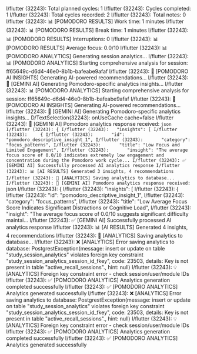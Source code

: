 I/flutter (32243):    Total planned cycles: 1
I/flutter (32243):    Cycles completed: 1
I/flutter (32243):    Total cycles recorded: 2
I/flutter (32243):    Total notes: 0
I/flutter (32243): 📊 [POMODORO RESULTS] Work time: 1 minutes
I/flutter (32243): 📊 [POMODORO RESULTS] Break time: 1 minutes
I/flutter (32243): 📊 [POMODORO RESULTS] Interruptions: 0
I/flutter (32243): 📊 [POMODORO RESULTS] Average focus: 0.0/10
I/flutter (32243): 📊 [POMODORO ANALYTICS] Generating session analytics...
I/flutter (32243): 📊 [POMODORO ANALYTICS] Starting comprehensive analysis for session: ff65649c-d6d4-46e0-8b1b-bafeabe9afaf
I/flutter (32243): 🤖 [POMODORO AI INSIGHTS] Generating AI-powered recommendations...
I/flutter (32243): 🍅 [GEMINI AI] Generating Pomodoro-specific analytics insights...
I/flutter (32243): 📊 [POMODORO ANALYTICS] Starting comprehensive analysis for session: ff65649c-d6d4-46e0-8b1b-bafeabe9afaf
I/flutter (32243): 🤖 [POMODORO AI INSIGHTS] Generating AI-powered recommendations...
I/flutter (32243): 🍅 [GEMINI AI] Generating Pomodoro-specific analytics insights...
D/TextSelection(32243): onUseCache cache=false
I/flutter (32243): 🍅 [GEMINI AI] Pomodoro analytics response received: ```json
I/flutter (32243): {
I/flutter (32243):   "insights": [
I/flutter (32243):     {
I/flutter (32243):       "id": "pomodoro_descriptive_insight_1",
I/flutter (32243):       "category": "focus_patterns",
I/flutter (32243):       "title": "Low Focus and Limited Engagement",
I/flutter (32243):       "insight": "The average focus score of 0.0/10 indicates extremely low engagement and concentration during the Pomodoro work cycle...
I/flutter (32243): ✅ [GEMINI AI] Successfully processed AI analytics response
I/flutter (32243): 📊 [AI RESULTS] Generated 3 insights, 4 recommendations
I/flutter (32243): 💾 [ANALYTICS] Saving analytics to database...
I/flutter (32243): 🍅 [GEMINI AI] Pomodoro analytics response received: ```json
I/flutter (32243): {
I/flutter (32243):   "insights": [
I/flutter (32243):     {
I/flutter (32243):       "id": "pomodoro_descriptive_insight_1",
I/flutter (32243):       "category": "focus_patterns",
I/flutter (32243):       "title": "Low Average Focus Score Indicates Significant Distractions or Cognitive Load",
I/flutter (32243):       "insight": "The average focus score of 0.0/10 suggests significant difficulty maintai...
I/flutter (32243): ✅ [GEMINI AI] Successfully processed AI analytics response
I/flutter (32243): 📊 [AI RESULTS] Generated 4 insights, 4 recommendations
I/flutter (32243): 💾 [ANALYTICS] Saving analytics to database...
I/flutter (32243): ❌ [ANALYTICS] Error saving analytics to database: PostgrestException(message: insert or update on table "study_session_analytics" violates foreign key constraint "study_session_analytics_session_id_fkey", code: 23503, details: Key is not present in table "active_recall_sessions"., hint: null)
I/flutter (32243): 💡 [ANALYTICS] Foreign key constraint error - check session/user/module IDs
I/flutter (32243): ✅ [POMODORO ANALYTICS] Analytics generation completed successfully
I/flutter (32243): ✅ [POMODORO ANALYTICS] Analytics generated successfully
I/flutter (32243): ❌ [ANALYTICS] Error saving analytics to database: PostgrestException(message: insert or update on table "study_session_analytics" violates foreign key constraint "study_session_analytics_session_id_fkey", code: 23503, details: Key is not present in table "active_recall_sessions"., hint: null)
I/flutter (32243): 💡 [ANALYTICS] Foreign key constraint error - check session/user/module IDs
I/flutter (32243): ✅ [POMODORO ANALYTICS] Analytics generation completed successfully
I/flutter (32243): ✅ [POMODORO ANALYTICS] Analytics generated successfully
